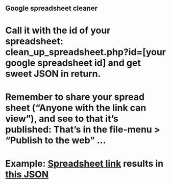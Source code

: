 ## Google spreadsheet cleaner
# Call it with the id of your spreadsheet: clean_up_spreadsheet.php?id=[your google spreadsheet id] and get sweet JSON in return.
# Remember to share your spread sheet (“Anyone with the link can view”), and see to that it’s published: That’s in the file-menu > “Publish to the web” ... 
# Example: [Spreadsheet link](https://docs.google.com/spreadsheets/d/1dAdbdqNw2CvwwPpoIsQmMZ5SD_JZ25NwiqgLrZzHL2Y/edit#gid=0) results in [this JSON](https://mandalskeawebspace.dk/claude_php/clean_up_spreadsheet.php?id=1dAdbdqNw2CvwwPpoIsQmMZ5SD_JZ25NwiqgLrZzHL2Y)
